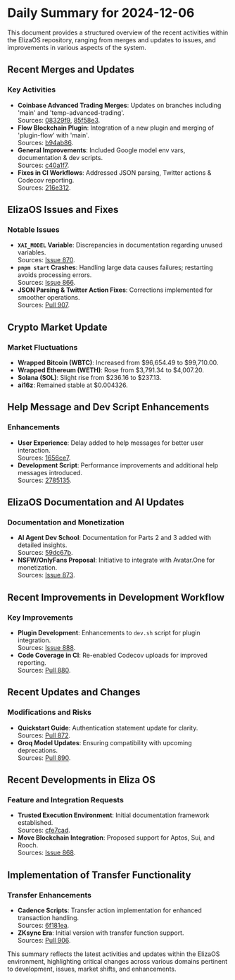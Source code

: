 # Daily Summary for 2024-12-06

This document provides a structured overview of the recent activities within the ElizaOS repository, ranging from merges and updates to issues, and improvements in various aspects of the system.

## Recent Merges and Updates

### Key Activities
- **Coinbase Advanced Trading Merges**: Updates on branches including 'main' and 'temp-advanced-trading'.  
  Sources: [08329f9](https://github.com/elizaOS/eliza/commit/08329f9db54984facd326b6cdbb1ef47b09c830d), [85f58e3](https://github.com/elizaOS/eliza/commit/85f58e3fd33eecb41f824f4f41651fba62fc7f73).
- **Flow Blockchain Plugin**: Integration of a new plugin and merging of 'plugin-flow' with 'main'.  
  Sources: [b94ab86](https://github.com/elizaOS/eliza/commit/b94ab86bfa89f021e155cef7d37aba17712ff4ff).
- **General Improvements**: Included Google model env vars, documentation & dev scripts.  
  Sources: [c40a1f7](https://github.com/elizaOS/eliza/commit/c40a1f785c578f2c4e1dff28d010a4e03995a68c).
- **Fixes in CI Workflows**: Addressed JSON parsing, Twitter actions & Codecov reporting.  
  Sources: [216e312](https://github.com/elizaOS/eliza/commit/216e3127ca77060bebc3765a032f96b9a441e4ab).

## ElizaOS Issues and Fixes

### Notable Issues
- **`XAI_MODEL` Variable**: Discrepancies in documentation regarding unused variables.  
  Sources: [Issue 870](https://github.com/elizaOS/eliza/issues/870).
- **`pnpm start` Crashes**: Handling large data causes failures; restarting avoids processing errors.  
  Sources: [Issue 866](https://github.com/elizaOS/eliza/issues/866).
- **JSON Parsing & Twitter Action Fixes**: Corrections implemented for smoother operations.  
  Sources: [Pull 907](https://github.com/elizaOS/eliza/pull/907).

## Crypto Market Update

### Market Fluctuations
- **Wrapped Bitcoin (WBTC)**: Increased from $96,654.49 to $99,710.00.
- **Wrapped Ethereum (WETH)**: Rose from $3,791.34 to $4,007.20.
- **Solana (SOL)**: Slight rise from $236.16 to $237.13.
- **ai16z**: Remained stable at $0.004326.

## Help Message and Dev Script Enhancements

### Enhancements
- **User Experience**: Delay added to help messages for better user interaction.  
  Sources: [1656ce7](https://github.com/elizaOS/eliza/commit/1656ce786d1b0a9be1efccd3f2f82af2db4077b1).
- **Development Script**: Performance improvements and additional help messages introduced.  
  Sources: [2785135](https://github.com/elizaOS/eliza/commit/2785135d8524045f65c78ad724b077299033b238).

## ElizaOS Documentation and AI Updates

### Documentation and Monetization
- **AI Agent Dev School**: Documentation for Parts 2 and 3 added with detailed insights.  
  Sources: [59dc67b](https://github.com/elizaOS/eliza/commit/59dc67b3f526edacac1c2e459c9079f3a6a41b49).
- **NSFW/OnlyFans Proposal**: Initiative to integrate with Avatar.One for monetization.  
  Sources: [Issue 873](https://github.com/elizaOS/eliza/issues/873).

## Recent Improvements in Development Workflow

### Key Improvements
- **Plugin Development**: Enhancements to `dev.sh` script for plugin integration.  
  Sources: [Issue 888](https://github.com/elizaOS/eliza/issues/888).
- **Code Coverage in CI**: Re-enabled Codecov uploads for improved reporting.  
  Sources: [Pull 880](https://github.com/elizaOS/eliza/pull/880).

## Recent Updates and Changes

### Modifications and Risks
- **Quickstart Guide**: Authentication statement update for clarity.  
  Sources: [Pull 872](https://github.com/elizaOS/eliza/pull/872).
- **Groq Model Updates**: Ensuring compatibility with upcoming deprecations.  
  Sources: [Pull 890](https://github.com/elizaOS/eliza/pull/890).

## Recent Developments in Eliza OS

### Feature and Integration Requests
- **Trusted Execution Environment**: Initial documentation framework established.  
  Sources: [cfe7cad](https://github.com/elizaOS/eliza/commit/cfe7cad3ca5a4a9a461912c17d4071c093c42ff1).
- **Move Blockchain Integration**: Proposed support for Aptos, Sui, and Rooch.  
  Sources: [Issue 868](https://github.com/elizaOS/eliza/issues/868).

## Implementation of Transfer Functionality

### Transfer Enhancements
- **Cadence Scripts**: Transfer action implementation for enhanced transaction handling.  
  Sources: [6f181ea](https://github.com/elizaOS/eliza/commit/6f181ea3afae780d8c8fbe81542c51f7b0880e16).
- **ZKsync Era**: Initial version with transfer function support.  
  Sources: [Pull 906](https://github.com/elizaOS/eliza/pull/906).

This summary reflects the latest activities and updates within the ElizaOS environment, highlighting critical changes across various domains pertinent to development, issues, market shifts, and enhancements.

